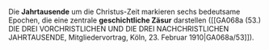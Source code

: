 
Die **Jahrtausende** um die Christus-Zeit markieren sechs bedeutsame Epochen, die eine zentrale **geschichtliche Zäsur** darstellen ([[GA068a (53.) DIE DREI VORCHRISTLICHEN UND DIE DREI NACHCHRISTLICHEN JAHRTAUSENDE, Mitgliedervortrag, Köln, 23. Februar 1910|GA068a/53]]).
